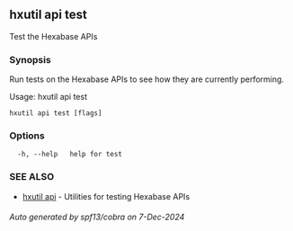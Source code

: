 ## hxutil api test

Test the Hexabase APIs

### Synopsis

Run tests on the Hexabase APIs to see how they are currently performing.

Usage:
hxutil api test

```
hxutil api test [flags]
```

### Options

```
  -h, --help   help for test
```

### SEE ALSO

* [hxutil api](hxutil_api.md)	 - Utilities for testing Hexabase APIs

###### Auto generated by spf13/cobra on 7-Dec-2024
